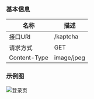 ### 基本信息
| 名称 | 描述 |
| ------------ | ------------ |
| 接口URI | /kaptcha |
| 请求方式 | GET |
| Content-Type | image/jpeg |

### 示例图
![登录页](https://renlm.cn/images/demo/LoginPage.png "登录页")